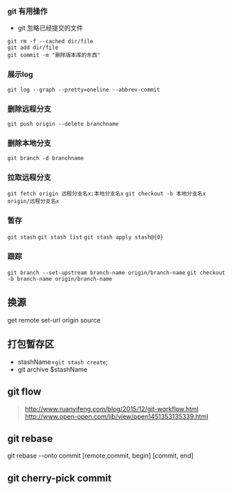 ### git 有用操作
+ git 忽略已经提交的文件
```
git rm -f --cached dir/file
git add dir/file
git commit -m "删除版本库的东西"
```
### 展示log
`git log --graph --pretty=oneline --abbrev-commit`

### 删除远程分支
`git push origin --delete branchname`

### 删除本地分支
`git branch -d branchname`

### 拉取远程分支
`git fetch origin 远程分支名x:本地分支名x`
`git checkout -b 本地分支名x origin/远程分支名x`

### 暂存
`git stash`
`git stash list`
`git stash apply stash@{0}`

### 跟踪
`git branch --set-upstream branch-name origin/branch-name`
`git checkout -b branch-name origin/branch-name`


## 换源
get remote set-url origin source 


## 打包暂存区
- stashName=`git stash create`;
- git archive <options> $stashName


## git flow
> http://www.ruanyifeng.com/blog/2015/12/git-workflow.html
> http://www.open-open.com/lib/view/open1451353135339.html

## git rebase
git rebase --onto commit \[remote,commit, begin\] \[commit, end]

## git cherry-pick commit 
